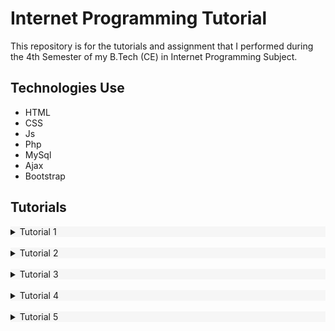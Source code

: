 # Internet Programming Tutorial

This repository is for the tutorials and assignment that I performed during the 4th Semester of my B.Tech (CE) in Internet Programming Subject.


## Technologies Use
- HTML
- CSS
- Js
- Php
- MySql
- Ajax
- Bootstrap

## Tutorials

<details id="tutorial_1" style="background:#f6f6f6">
  <summary>Tutorial 1</summary>
   <h2>
     Develop a login.html and registration.html with bootstrap design.
    </h2>
  <ul>
    <li>The login page must have a username and password field.</li>
    <li>Registration page must have a name, the username(email), password, re-password, age, birth date, country, state, city, profile picture, note. (Use appropriate HTML form elements)</li>
    <li>Also, add the registration link for registration.html in the login.html page.</li>
    <li>Apply your design concept with CSS.</li>
    <li>The design must be responsive.</li>
  </ul>  
  <h3>Demo: </h3>  
  <a href="#">See live</a> </br>
  <a href="#">See Code on Github</a>
</details>
<br>

<details id="tutorial_2" style="background:#f6f6f6">
  <summary>Tutorial 2</summary>
   <h2>
    Design a table to display Tutorial-1 Registration Form Data. 
    </h2>
    <p>Also, put Add, Delete and Edit button. Apply jQuery animation on the deletion of the record. You can add more or less columns also.</p>
    <!-- <img src="http://localhost/ip/Tutorials/Tutorial 2/Tutorial02.png"/>   -->
    <img src="http://localhost/ip/Tutorials/Tutorial%202/Tutorial02.png"/>  
  <h3>Demo: </h3>
  <a href="#">See live</a> </br>
  <a href="#">See Code on Github</a>
</details>
<br>

<details id="tutorial_3" style="background:#f6f6f6">
  <summary>Tutorial 3</summary>
   <h2>
    Apply jQuery validation in the form to validate user input of the registration page. 
    </h2>    
  <h3>Demo: </h3>
  <a href="#">See live</a> </br>
  <a href="#">See Code on Github</a>
</details>
<br>

<details id="tutorial_4" style="background:#f6f6f6">
  <summary>Tutorial 4</summary>
  <h2>
  Create a PHP script to calculate interest from 3 values (P, R, N) entered by the user in the textbox and display the data in next page.
  </h2>    
  <h3>Demo: </h3>
  <a href="#">See live</a> </br>
  <a href="#">See Code on Github</a>
</details>
<br>

<details id="tutorial_5" style="background:#f6f6f6">
  <summary>Tutorial 5</summary>
  <h2>
  Create HTML form having select box of 1 to 12 number. On submit form should post data to second PHP file which display respective Month name preselected in select box
  </h2>       
  <h3>Demo: </h3>
  <a href="#">See live</a> </br>
  <a href="#">See Code on Github</a>
</details>
<br>